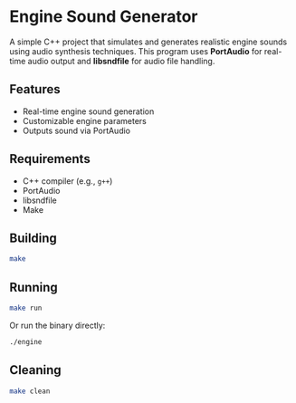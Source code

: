 # Engine Sound Generator

A simple C++ project that simulates and generates realistic engine sounds using audio synthesis techniques.
This program uses **PortAudio** for real-time audio output and **libsndfile** for audio file handling.

## Features

- Real-time engine sound generation
- Customizable engine parameters
- Outputs sound via PortAudio

## Requirements

- C++ compiler (e.g., `g++`)
- PortAudio
- libsndfile
- Make

## Building

```bash
make
````

## Running

```bash
make run
```

Or run the binary directly:

```bash
./engine
```

## Cleaning

```bash
make clean
```
